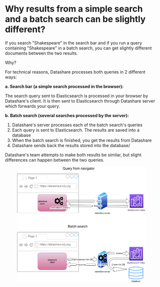# Why results from a simple search and a batch search can be slightly different?

If you search "Shakespeare" in the search bar and if you run a query containing "Shakespeare" in a batch search, you can get slightly different documents between the two results.

Why?

For technical reasons, Datashare processes both queries in 2 different ways:

**a. Search bar (a simple search processed in the browser):**

The search query sent to Elasticsearch is processed in your browser by Datashare's client. It is then sent to Elasticsearch through Datashare server which forwards your query.

**b. Batch search (several searches processed by the server):**

1. Datashare's server processes each of the batch search's queries
2. Each query is sent to Elasticsearch. The results are saved into a database
3. When the batch search is finished, you get the results from Datashare
4. Datashare sends back the results stored into the database/

Datashare's team attempts to make both results be similar, but slight differences can happen between the two queries.

<figure><img src="../../../.gitbook/assets/datashare_search (1).png" alt="A diagram with the title &#x27;Query from navigator&#x27;"><figcaption></figcaption></figure>
